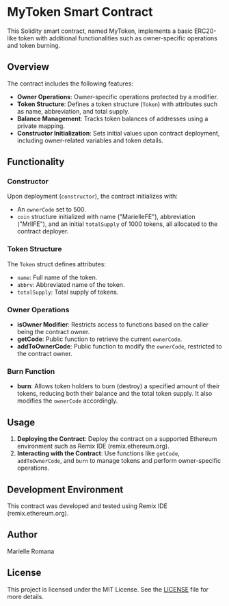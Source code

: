 # MyToken Smart Contract

This Solidity smart contract, named MyToken, implements a basic ERC20-like token with additional functionalities such as owner-specific operations and token burning.

## Overview

The contract includes the following features:

- **Owner Operations**: Owner-specific operations protected by a modifier.
- **Token Structure**: Defines a token structure (`Token`) with attributes such as name, abbreviation, and total supply.
- **Balance Management**: Tracks token balances of addresses using a private mapping.
- **Constructor Initialization**: Sets initial values upon contract deployment, including owner-related variables and token details.

## Functionality

### Constructor

Upon deployment (`constructor`), the contract initializes with:
- An `ownerCode` set to 500.
- `coin` structure initialized with name ("MarielleFE"), abbreviation ("MrllFE"), and an initial `totalSupply` of 1000 tokens, all allocated to the contract deployer.

### Token Structure

The `Token` struct defines attributes:
- `name`: Full name of the token.
- `abbrv`: Abbreviated name of the token.
- `totalSupply`: Total supply of tokens.

### Owner Operations

- **isOwner Modifier**: Restricts access to functions based on the caller being the contract owner.
- **getCode**: Public function to retrieve the current `ownerCode`.
- **addToOwnerCode**: Public function to modify the `ownerCode`, restricted to the contract owner.

### Burn Function

- **burn**: Allows token holders to burn (destroy) a specified amount of their tokens, reducing both their balance and the total token supply. It also modifies the `ownerCode` accordingly.

## Usage

1. **Deploying the Contract**: Deploy the contract on a supported Ethereum environment such as Remix IDE (remix.ethereum.org).
2. **Interacting with the Contract**: Use functions like `getCode`, `addToOwnerCode`, and `burn` to manage tokens and perform owner-specific operations.

## Development Environment

This contract was developed and tested using Remix IDE (remix.ethereum.org).

## Author

Marielle Romana

## License

This project is licensed under the MIT License. See the [LICENSE](./LICENSE) file for more details.
